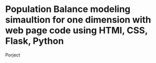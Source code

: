 # Population Balance modeling simaultion for one dimension with web page code using HTMl, CSS, Flask, Python
Porject

